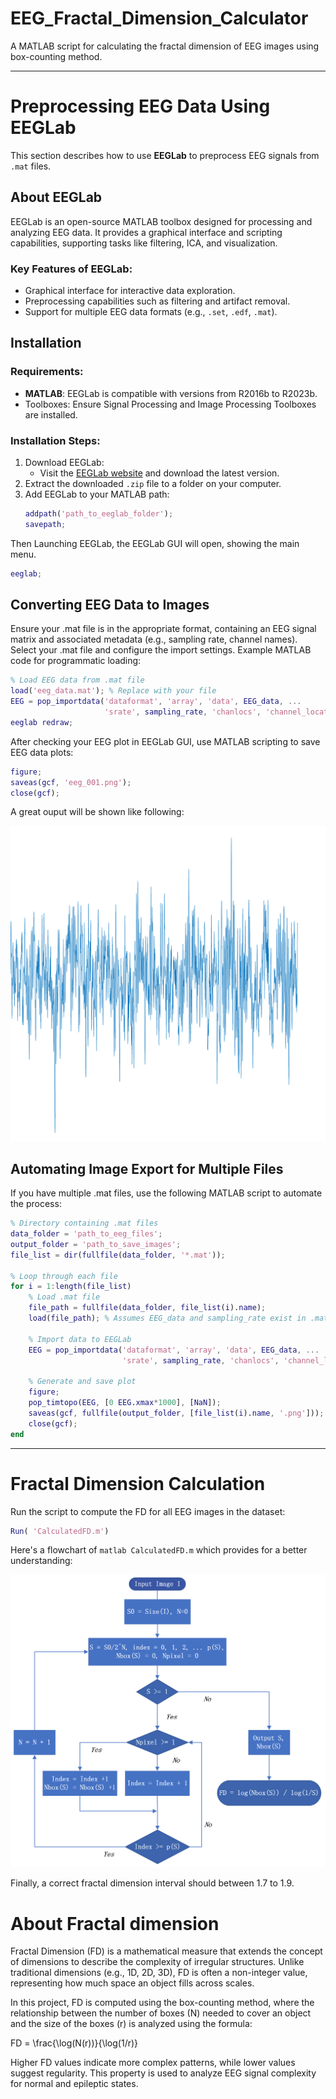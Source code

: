 # EEG_Fractal_Dimension_Calculator

A MATLAB script for calculating the fractal dimension of EEG images using box-counting method.

---

# Preprocessing EEG Data Using EEGLab

This section describes how to use **EEGLab** to preprocess EEG signals from `.mat` files. 

## About EEGLab  
EEGLab is an open-source MATLAB toolbox designed for processing and analyzing EEG data. It provides a graphical interface and scripting capabilities, supporting tasks like filtering, ICA, and visualization.  

### Key Features of EEGLab:
- Graphical interface for interactive data exploration.
- Preprocessing capabilities such as filtering and artifact removal.
- Support for multiple EEG data formats (e.g., `.set`, `.edf`, `.mat`).

## Installation

### Requirements:
- **MATLAB**: EEGLab is compatible with versions from R2016b to R2023b.
- Toolboxes: Ensure Signal Processing and Image Processing Toolboxes are installed.

### Installation Steps:
1. Download EEGLab:
   - Visit the [EEGLab website](https://sccn.ucsd.edu/eeglab/download.php) and download the latest version.
2. Extract the downloaded `.zip` file to a folder on your computer.
3. Add EEGLab to your MATLAB path:
   ```matlab
   addpath('path_to_eeglab_folder');
   savepath;

Then Launching EEGLab, the EEGLab GUI will open, showing the main menu.
```matlab
eeglab;
```

## Converting EEG Data to Images

Ensure your .mat file is in the appropriate format, containing an EEG signal matrix and associated metadata (e.g., sampling rate, channel names). Select your .mat file and configure the import settings. Example MATLAB code for programmatic loading:
```matlab
% Load EEG data from .mat file
load('eeg_data.mat'); % Replace with your file
EEG = pop_importdata('dataformat', 'array', 'data', EEG_data, ...
                     'srate', sampling_rate, 'chanlocs', 'channel_locations.ced');
eeglab redraw;
```
After checking your EEG plot in EEGLab GUI, use MATLAB scripting to save EEG data plots:
```matlab
figure;
saveas(gcf, 'eeg_001.png');
close(gcf);
```
A great ouput will be shown like following:

![本地图片](Z001.png)

## Automating Image Export for Multiple Files
If you have multiple .mat files, use the following MATLAB script to automate the process:
```matlab
% Directory containing .mat files
data_folder = 'path_to_eeg_files';
output_folder = 'path_to_save_images';
file_list = dir(fullfile(data_folder, '*.mat'));

% Loop through each file
for i = 1:length(file_list)
    % Load .mat file
    file_path = fullfile(data_folder, file_list(i).name);
    load(file_path); % Assumes EEG_data and sampling_rate exist in .mat
    
    % Import data to EEGLab
    EEG = pop_importdata('dataformat', 'array', 'data', EEG_data, ...
                         'srate', sampling_rate, 'chanlocs', 'channel_locations.ced');
    
    % Generate and save plot
    figure;
    pop_timtopo(EEG, [0 EEG.xmax*1000], [NaN]);
    saveas(gcf, fullfile(output_folder, [file_list(i).name, '.png']));
    close(gcf);
end
```

---

# Fractal Dimension Calculation

Run the script to compute the FD for all EEG images in the dataset:
```matlab
Run( 'CalculatedFD.m')
```

Here's a flowchart of ```matlab CalculatedFD.m``` which provides for a better understanding:

![本地图片](FD_Flowchart.png)

Finally, a correct fractal dimension interval should between 1.7 to 1.9.

# About Fractal dimension

Fractal Dimension (FD) is a mathematical measure that extends the concept of dimensions to describe the complexity of irregular structures. Unlike traditional dimensions (e.g., 1D, 2D, 3D), FD is often a non-integer value, representing how much space an object fills across scales.

In this project, FD is computed using the box-counting method, where the relationship between the number of boxes (N) needed to cover an object and the size of the boxes (r) is analyzed using the formula:

FD = \frac{\log(N(r))}{\log(1/r)}

Higher FD values indicate more complex patterns, while lower values suggest regularity. This property is used to analyze EEG signal complexity for normal and epileptic states.
